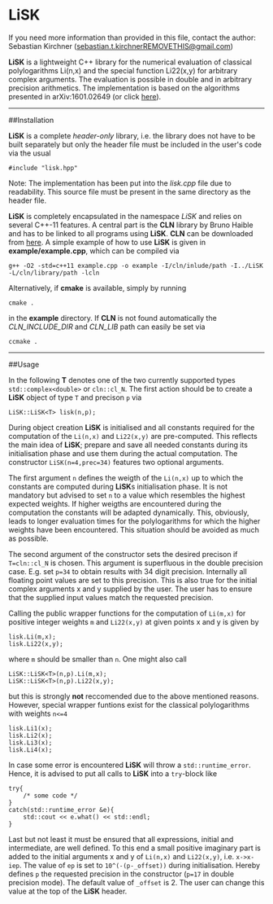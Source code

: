 # LiSK

If you need more information than provided in this file, contact the author:
Sebastian Kirchner (sebastian.t.kirchnerREMOVETHIS@gmail.com)

**LiSK** is a lightweight C++ library for the numerical evaluation of classical polylogarithms Li(n,x) and the special function Li22(x,y) for arbitrary complex arguments. The evaluation is possible in double and in arbitrary precision arithmetics. The implementation is based on the algorithms presented in arXiv:1601.02649 (or click [here](http://arxiv.org/abs/1601.02649)).

---

##Installation

**LiSK** is a complete _header-only_ library, i.e. the library does not have to be built separately but only the header file must be included in the user's code via the usual

	#include "lisk.hpp"

Note: The implementation has been put into the _lisk.cpp_ file due to readability. This source file must be present in the same directory as the header file.

**LiSK** is completely encapsulated in the namespace _LiSK_ and relies on several C++-11 features. A central part is the **CLN** library by Bruno Haible and has to be linked to all programs using **LiSK**. **CLN** can be downloaded from [here](http://www.ginac.de/CLN/).
A simple example of how to use **LiSK** is given in **example/example.cpp**, which can be compiled via

	g++ -O2 -std=c++11 example.cpp -o example -I/cln/inlude/path -I../LiSK -L/cln/library/path -lcln

Alternatively, if **cmake** is available, simply by running

	cmake .
	
in the **example** directory. If **CLN** is not found automatically the _CLN\_INCLUDE\_DIR_ and _CLN\_LIB_ path can easily be set via

	ccmake .

---

##Usage

In the following **T** denotes one of the two currently supported types 
`std::complex<double>` or `cln::cl_N`. The first action should be to create a **LiSK** object of type `T` and precison `p` via
	
	LiSK::LiSK<T> lisk(n,p);
	
During object creation **LiSK** is initialised and all constants required for the computation of the `Li(n,x)` and `Li22(x,y)` are pre-computed. This reflects the main idea of **LiSK**; prepare and save all needed constants during its initialisation phase and use them during the actual computation. The constructor  `LiSK(n=4,prec=34)` features two optional arguments.

The first argument `n` defines the weigth of the `Li(n,x)` up to which the constants are computed during **LiSK**s initialisation phase. It is not mandatory but advised to set `n` to a value which resembles the highest expected weights. If higher weigths are encountered during the computation the constants will be adapted dynamically. This, obviously, leads to longer evaluation times for the polylogarithms for which the higher weights have been encountered. This situation should be avoided as much as possible.

The second argument of the constructor sets the desired precison if `T=cln::cl_N` is chosen. This argument is superfluous in the double precision case. E.g. set `p=34` to obtain results with 34 digit precision. Internally all floating point values are set to this precision. This is also true for the initial complex arguments x and y supplied by the user. The user has to ensure that the supplied input values match the requested precision.

Calling the public wrapper functions for the computation of `Li(m,x)` for positive integer weights `m` and `Li22(x,y)` at given points x and y is given by

	lisk.Li(m,x);
	lisk.Li22(x,y);
	
where `m` should be smaller than `n`. One might also call

	LiSK::LiSK<T>(n,p).Li(m,x);
	LiSK::LiSK<T>(n,p).Li22(x,y);

but this is strongly **not** reccomended due to the above mentioned reasons. However, special wrapper funtions exist for the classical polylogarithms with weights `n<=4`

	lisk.Li1(x);
	lisk.Li2(x);
	lisk.Li3(x);
	lisk.Li4(x);
	
In case some error is encountered **LiSK** will throw a `std::runtime_error`. Hence, it is advised to put all calls to **LiSK** into a `try`-block like

	try{
		/* some code */
	}
	catch(std::runtime_error &e){
		std::cout << e.what() << std::endl;
	}
	
Last but not least it must be ensured that all expressions, initial and intermediate, are well defined. To this end a small positive imaginary part is added to the initial arguments x and y of `Li(n,x)` and `Li22(x,y)`, i.e. `x->x-iep`.
The value of `ep` is set to `10^(-(p-_offset))` during initialisation. Hereby defines `p` the requested precision in the constructor (`p=17` in double precision mode). The default value of `_offset` is 2. The user can change this value at the top of the **LiSK** header.
